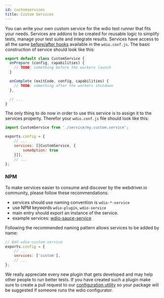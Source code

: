 ```yaml
---
id: customservices
title: Custom Services
---
```


You can write your own custom service for the wdio test runner that fits your needs. Services are addons to be created for reusable logic to simplify tests, manage your test suite and integrate results. Services have access to all the same [before/after hooks](Configurationfile.md) available in the `wdio.conf.js`.  The basic construction of service should look like this:

```js
export default class CustomService {
  onPrepare (config, capabilities) {
    // TODO: something before the workers launch
  }

  onComplete (exitCode, config, capabilities) {
    // TODO: something after the workers shutdown
  },

  // ...
}
```

The only thing to do now in order to use this service is to assign it to the services property. Therefor
your `wdio.conf.js` file should look like this:

```js
import CustomService from './service/my.custom.service';

exports.config = {
    // ...
    services: [[CustomService, {
        someOption: true
    }]],
    // ...
};
```

### NPM

To make services easier to consume and discover by the webdriver.io community, please follow these recommendations:

* services should use naming convention is `wdio-*-service`
* use NPM keywords `wdio-plugin`, `wdio-service`
* main entry should export an instance of the service.
* example services: [wdio-sauce-service](https://github.com/webdriverio/webdriverio/tree/master/packages/wdio-sauce-service)

Following the recommended naming pattern allows services to be added by name:

```js
// Add wdio-custom-service
exports.config = {
    // ...
    services: ['custom'],
    // ...
};
```

We really appreciate every new plugin that gets developed and may help other people to run better tests. If you have created such a plugin make sure to create a pull request to our [configuration utility](https://github.com/webdriverio/webdriverio/blob/master/packages/wdio-cli/src/config.js#L20-L34) so your package will be suggested if someone runs the wdio configurator.
